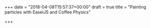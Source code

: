 +++
date = "2018-04-08T15:57:37+00:00"
draft = true
title = "Painting particles with EaselJS and Coffee Physics"

+++
